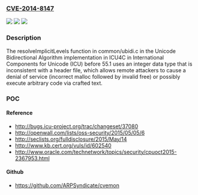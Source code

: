 ### [CVE-2014-8147](https://cve.mitre.org/cgi-bin/cvename.cgi?name=CVE-2014-8147)
![](https://img.shields.io/static/v1?label=Product&message=n%2Fa&color=blue)
![](https://img.shields.io/static/v1?label=Version&message=n%2Fa&color=blue)
![](https://img.shields.io/static/v1?label=Vulnerability&message=n%2Fa&color=brighgreen)

### Description

The resolveImplicitLevels function in common/ubidi.c in the Unicode Bidirectional Algorithm implementation in ICU4C in International Components for Unicode (ICU) before 55.1 uses an integer data type that is inconsistent with a header file, which allows remote attackers to cause a denial of service (incorrect malloc followed by invalid free) or possibly execute arbitrary code via crafted text.

### POC

#### Reference
- http://bugs.icu-project.org/trac/changeset/37080
- http://openwall.com/lists/oss-security/2015/05/05/6
- http://seclists.org/fulldisclosure/2015/May/14
- http://www.kb.cert.org/vuls/id/602540
- http://www.oracle.com/technetwork/topics/security/cpuoct2015-2367953.html

#### Github
- https://github.com/ARPSyndicate/cvemon

